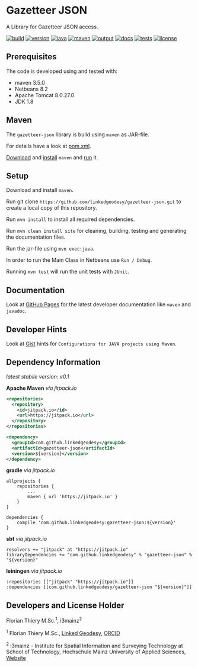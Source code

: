 # Gazetteer JSON

A Library for Gazetteer JSON access.

[![build](https://api.travis-ci.org/linkedgeodesy/gazetteer-json.svg?branch=master)](https://travis-ci.org/linkedgeodesy/gazetteer-json) [![version](https://img.shields.io/badge/version-1.0--SNAPSHOT-green.svg)](#)  [![java](https://img.shields.io/badge/jdk-1.8-red.svg)](#)  [![maven](https://img.shields.io/badge/maven-3.5.0-orange.svg)](#) [![output](https://img.shields.io/badge/output-jar-red.svg)](#)  [![docs](https://img.shields.io/badge/apidoc-v0.3-blue.svg)](https://linkedgeodesy.github.io/gazetteer-json/) [![tests](https://img.shields.io/badge/tests-report-yellowgreen.svg)](https://linkedgeodesy.github.io/gazetteer-json/surefire-report.html)   [![license](https://img.shields.io/badge/License-MIT-yellow.svg)](https://github.com/linkedgeodesy/gazetteer-json/blob/master/LICENSE)

## Prerequisites

The code is developed using and tested with:

* maven 3.5.0
* Netbeans 8.2
* Apache Tomcat 8.0.27.0
* JDK 1.8

## Maven

The `gazetteer-json` library is build using `maven` as JAR-file.

For details have a look at [pom.xml](https://github.com/linkedgeodesy/gazetteer-json/blob/master/gazetteer-json/pom.xml).

[Download](http://maven.apache.org/download.cgi) and  [install](https://www.mkyong.com/maven/how-to-install-maven-in-windows/) `maven` and [run](https://maven.apache.org/guides/getting-started/maven-in-five-minutes.html) it.

## Setup

Download and install `maven`.

Run git clone `https://github.com/linkedgeodesy/gazetteer-json.git` to create a local copy of this repository.

Run `mvn install` to install all required dependencies.

Run `mvn clean install site` for cleaning, building, testing and generating the documentation files.

Run the jar-file using `mvn exec:java`.

In order to run the Main Class in Netbeans use `Run / Debug`.

Running `mvn test` will run the unit tests with `JUnit`.

## Documentation

Look at [GitHub Pages](https://linkedgeodesy.github.io/gazetteer-json/) for the latest developer documentation like `maven` and `javadoc`.

## Developer Hints

Look at [Gist](https://gist.github.com/florianthiery/0f8c0c015555939c96eb13428bbf1cd4) hints for `Configurations for JAVA projects using Maven`.

## Dependency Information

*latest stabile version: v0.1*

**Apache Maven** *via jitpack.io*

```xml
<repositories>
  <repository>
    <id>jitpack.io</id>
    <url>https://jitpack.io</url>
  </repository>
</repositories>

<dependency>
  <groupId>com.github.linkedgeodesy</groupId>
  <artifactId>gazetteer-json</artifactId>
  <version>${version}</version>
</dependency>
```

**gradle** *via jitpack.io*

```
allprojects {
    repositories {
        ...
        maven { url 'https://jitpack.io' }
    }
}

dependencies {
    compile 'com.github.linkedgeodesy:gazetteer-json:${version}'
}
```

**sbt** *via jitpack.io*

```
resolvers += "jitpack" at "https://jitpack.io"
libraryDependencies += "com.github.linkedgeodesy" % "gazetteer-json" % "${version}"
```

**leiningen** *via jitpack.io*

```
:repositories [["jitpack" "https://jitpack.io"]]   
:dependencies [[com.github.linkedgeodesy/gazetteer-json "${version}"]]
```

## Developers and License Holder

Florian Thiery M.Sc.<sup>1</sup>,  i3mainz<sup>2</sup>

<sup>1</sup> Florian Thiery M.Sc., [Linked Geodesy](http://linkedgeodesy.org), [ORCID](http://orcid.org/0000-0002-3246-3531)

<sup>2</sup> i3mainz - Institute for Spatial Information and Surveying Technology at School of Technology, Hochschule Mainz
University of Applied Sciences, [Website](http://i3mainz.hs-mainz.de/)
